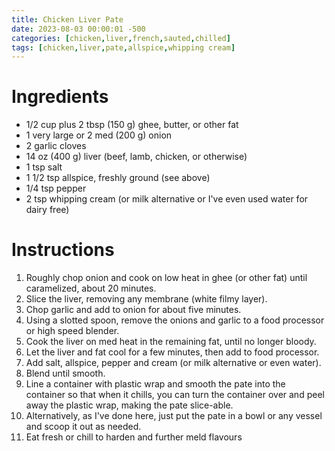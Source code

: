 ```yaml
---
title: Chicken Liver Pate
date: 2023-08-03 00:00:01 -500
categories: [chicken,liver,french,sauted,chilled]
tags: [chicken,liver,pate,allspice,whipping cream]
---
```


# Ingredients

* 1/2 cup plus 2 tbsp (150 g) ghee, butter, or other fat
* 1 very large or 2 med (200 g) onion
* 2 garlic cloves
* 14 oz (400 g) liver (beef, lamb, chicken, or otherwise)
* 1 tsp salt
* 1 1/2 tsp allspice, freshly ground (see above)
* 1/4 tsp pepper
* 2 tsp whipping cream (or milk alternative or I've even used water for dairy free)

# Instructions

1. Roughly chop onion and cook on low heat in ghee (or other fat) until caramelized, about 20 minutes.
2. Slice the liver, removing any membrane (white filmy layer).
3. Chop garlic and add to onion for about five minutes.
4. Using a slotted spoon, remove the onions and garlic to a food processor or high speed blender.
5. Cook the liver on med heat in the remaining fat, until no longer bloody.
6. Let the liver and fat cool for a few minutes, then add to food processor.
7. Add salt, allspice, pepper and cream (or milk alternative or even water).
8. Blend until smooth.
9. Line a container with plastic wrap and smooth the pate into the container so that when it chills, you can turn the container over and peel away the plastic wrap, making the pate slice-able.
10. Alternatively, as I've done here, just put the pate in a bowl or any vessel and scoop it out as needed.
11. Eat fresh or chill to harden and further meld flavours

